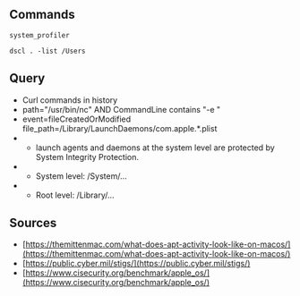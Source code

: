## Commands

```system_profiler```

```dscl . -list /Users```

## Query

* Curl commands in history
* path="/usr/bin/nc" AND CommandLine contains "-e "
* event=fileCreatedOrModified file_path=/Library/LaunchDaemons/com.apple.*.plist 
* * launch agents and daemons at the system level are protected by System Integrity Protection.
* * System level: /System/...
* * Root level: /Library/...


## Sources
* [https://themittenmac.com/what-does-apt-activity-look-like-on-macos/](https://themittenmac.com/what-does-apt-activity-look-like-on-macos/)
* [https://public.cyber.mil/stigs/](https://public.cyber.mil/stigs/)
* [https://www.cisecurity.org/benchmark/apple_os/](https://www.cisecurity.org/benchmark/apple_os/)
